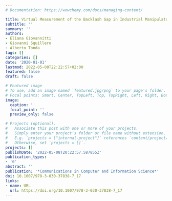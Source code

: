 ```yaml
---
# Documentation: https://wowchemy.com/docs/managing-content/

title: Virtual Measurement of the Backlash Gap in Industrial Manipulators
subtitle: ''
summary: ''
authors:
- Eliana Giovannitti
- Giovanni Squillero
- Alberto Tonda
tags: []
categories: []
date: '2020-01-01'
lastmod: 2022-05-08T22:22:57+02:00
featured: false
draft: false

# Featured image
# To use, add an image named `featured.jpg/png` to your page's folder.
# Focal points: Smart, Center, TopLeft, Top, TopRight, Left, Right, BottomLeft, Bottom, BottomRight.
image:
  caption: ''
  focal_point: ''
  preview_only: false

# Projects (optional).
#   Associate this post with one or more of your projects.
#   Simply enter your project's folder or file name without extension.
#   E.g. `projects = ["internal-project"]` references `content/project/deep-learning/index.md`.
#   Otherwise, set `projects = []`.
projects: []
publishDate: '2022-05-08T20:22:57.587855Z'
publication_types:
- '6'
abstract: ''
publication: '*Communications in Computer and Information Science*'
doi: 10.1007/978-3-030-37838-7_17
links:
- name: URL
  url: https://doi.org/10.1007/978-3-030-37838-7_17
---
```

